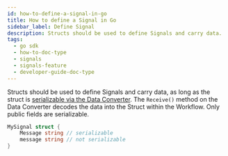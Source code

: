 ```yaml
---
id: how-to-define-a-signal-in-go
title: How to define a Signal in Go
sidebar_label: Define Signal
description: Structs should be used to define Signals and carry data.
tags:
  - go sdk
  - how-to-doc-type
  - signals
  - signals-feature
  - developer-guide-doc-type
---
```


Structs should be used to define Signals and carry data, as long as the struct is [serializable via the Data Converter](https://pkg.go.dev/go.temporal.io/sdk/converter#CompositeDataConverter.ToPayload).
The `Receive()` method on the Data Converter decodes the data into the Struct within the Workflow.
Only public fields are serializable.

```go
MySignal struct {
	Message string // serializable
	message string // not serializable
}
```
